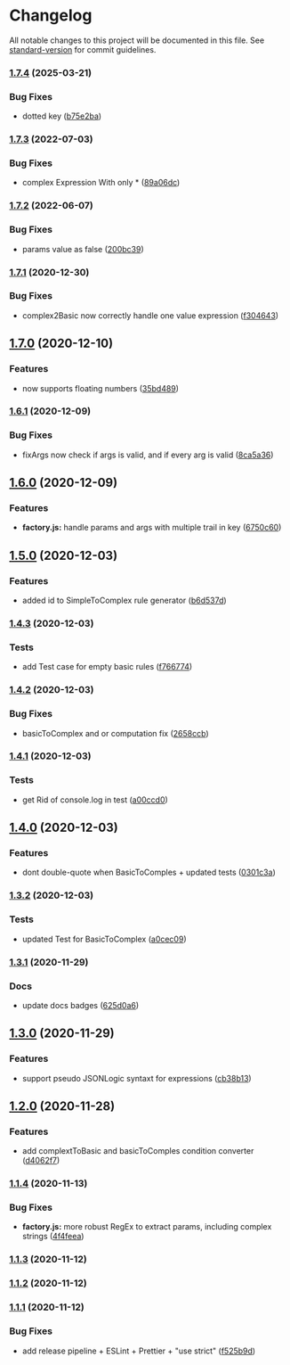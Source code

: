 # Changelog

All notable changes to this project will be documented in this file. See [standard-version](https://github.com/conventional-changelog/standard-version) for commit guidelines.

### [1.7.4](https://bitbucket.org/ttessarolo/safe-evaluate-expression/branches/compare/v1.7.3%0Dv1.7.4) (2025-03-21)


### Bug Fixes

* dotted key ([b75e2ba](https://github.com/ttessarolo/safe-evaluate-expression/commits/b75e2ba880a2072fd322ff24183e3ae8374f91f5))

### [1.7.3](https://bitbucket.org/ttessarolo/safe-evaluate-expression/branches/compare/v1.7.2%0Dv1.7.3) (2022-07-03)


### Bug Fixes

* complex Expression With only * ([89a06dc](https://github.com/ttessarolo/safe-evaluate-expression/commits/89a06dc3dc8cb595e2219f21cdbd5fbc4f9b04b0))

### [1.7.2](https://bitbucket.org/ttessarolo/safe-evaluate-expression/branches/compare/v1.7.1%0Dv1.7.2) (2022-06-07)


### Bug Fixes

* params value as false ([200bc39](https://github.com/ttessarolo/safe-evaluate-expression/commits/200bc39e34b0a9e9d319f2727a62331afd1f7bd2))

### [1.7.1](https://bitbucket.org/ttessarolo/safe-evaluate-expression/branches/compare/v1.7.0%0Dv1.7.1) (2020-12-30)


### Bug Fixes

* complex2Basic now correctly handle one value expression ([f304643](https://github.com/ttessarolo/safe-evaluate-expression/commits/f30464307766842e65b9e85c760be6a04e99e0f7))

## [1.7.0](https://bitbucket.org/ttessarolo/safe-evaluate-expression/branches/compare/v1.6.1%0Dv1.7.0) (2020-12-10)


### Features

* now supports floating numbers ([35bd489](https://github.com/ttessarolo/safe-evaluate-expression/commits/35bd489cb3a804f479953319c19226f05184baa4))

### [1.6.1](https://bitbucket.org/ttessarolo/safe-evaluate-expression/branches/compare/v1.6.0%0Dv1.6.1) (2020-12-09)


### Bug Fixes

* fixArgs now check if args is valid, and if every arg is valid ([8ca5a36](https://github.com/ttessarolo/safe-evaluate-expression/commits/8ca5a362b290366b4434496381d1262b087863e5))

## [1.6.0](https://bitbucket.org/ttessarolo/safe-evaluate-expression/branches/compare/v1.5.0%0Dv1.6.0) (2020-12-09)


### Features

* **factory.js:** handle params and args with multiple trail in key ([6750c60](https://github.com/ttessarolo/safe-evaluate-expression/commits/6750c609f86083d9be29e1cf9c2d4649b638dec3))

## [1.5.0](https://bitbucket.org/ttessarolo/safe-evaluate-expression/branches/compare/v1.4.3%0Dv1.5.0) (2020-12-03)


### Features

* added id to SimpleToComplex rule generator ([b6d537d](https://github.com/ttessarolo/safe-evaluate-expression/commits/b6d537d340e089d027482e9850b3cbe91246c706))

### [1.4.3](https://bitbucket.org/ttessarolo/safe-evaluate-expression/branches/compare/v1.4.2%0Dv1.4.3) (2020-12-03)


### Tests

* add Test case for empty basic rules ([f766774](https://github.com/ttessarolo/safe-evaluate-expression/commits/f7667747967a3124eea8443a663c56d6481904b8))

### [1.4.2](https://bitbucket.org/ttessarolo/safe-evaluate-expression/branches/compare/v1.4.1%0Dv1.4.2) (2020-12-03)


### Bug Fixes

* basicToComplex and or computation fix ([2658ccb](https://github.com/ttessarolo/safe-evaluate-expression/commits/2658ccb33c636b65bff1143ab028624f2070a727))

### [1.4.1](https://bitbucket.org/ttessarolo/safe-evaluate-expression/branches/compare/v1.4.0%0Dv1.4.1) (2020-12-03)


### Tests

* get Rid of console.log in test ([a00ccd0](https://github.com/ttessarolo/safe-evaluate-expression/commits/a00ccd0fafd63a6e1efb81c6cdb006ff124dcc52))

## [1.4.0](https://bitbucket.org/ttessarolo/safe-evaluate-expression/branches/compare/v1.3.2%0Dv1.4.0) (2020-12-03)


### Features

* dont double-quote when BasicToComples + updated tests ([0301c3a](https://github.com/ttessarolo/safe-evaluate-expression/commits/0301c3abee83a8e54da82a25f47b0065fa6a5519))

### [1.3.2](https://bitbucket.org/ttessarolo/safe-evaluate-expression/branches/compare/v1.3.1%0Dv1.3.2) (2020-12-03)


### Tests

* updated Test for BasicToComplex ([a0cec09](https://github.com/ttessarolo/safe-evaluate-expression/commits/a0cec095546b6b4417c486fd8ea522760355cb04))

### [1.3.1](https://bitbucket.org/ttessarolo/safe-evaluate-expression/branches/compare/v1.3.0%0Dv1.3.1) (2020-11-29)


### Docs

* update docs badges ([625d0a6](https://github.com/ttessarolo/safe-evaluate-expression/commits/625d0a6f13639a041739627f0c14b189be3c94de))

## [1.3.0](https://bitbucket.org/ttessarolo/safe-evaluate-expression/branches/compare/v1.2.0%0Dv1.3.0) (2020-11-29)


### Features

* support pseudo JSONLogic syntaxt for expressions ([cb38b13](https://github.com/ttessarolo/safe-evaluate-expression/commits/cb38b13da8936b4c0e4b0b55f01061e47d6bf459))

## [1.2.0](https://bitbucket.org/ttessarolo/safe-evaluate-expression/branches/compare/v1.1.4%0Dv1.2.0) (2020-11-28)


### Features

* add complextToBasic and basicToComples condition converter ([d4062f7](https://github.com/ttessarolo/safe-evaluate-expression/commits/d4062f74c67b24ba0f95fe6a121b50bffac99df2))

### [1.1.4](https://github.com/ttessarolo/safe-evaluate-expression/compare/v1.1.3...v1.1.4) (2020-11-13)


### Bug Fixes

* **factory.js:** more robust RegEx to extract params, including complex strings ([4f4feea](https://github.com/ttessarolo/safe-evaluate-expression/commit/4f4feea58a0b992f2e02d30c7745cad5cf20e8f6))

### [1.1.3](https://github.com/ttessarolo/safe-evaluate-expression/compare/v1.1.2...v1.1.3) (2020-11-12)

### [1.1.2](https://github.com/ttessarolo/safe-evaluate-expression/compare/v1.1.1...v1.1.2) (2020-11-12)

### [1.1.1](https://github.com/ttessarolo/safe-evaluate-expression/compare/v1.1.0...v1.1.1) (2020-11-12)


### Bug Fixes

* add release pipeline + ESLint + Prettier + "use strict" ([f525b9d](https://github.com/ttessarolo/safe-evaluate-expression/commit/f525b9de367d73894774ea28a846268bb6e51874))
